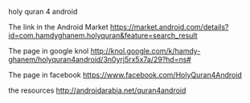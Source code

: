 holy quran 4 android

The link in the Android Market
https://market.android.com/details?id=com.hamdyghanem.holyquran&feature=search_result


The page in google knol
http://knol.google.com/k/hamdy-ghanem/holyquran4android/3n0yrj5rx5x7a/29?hd=ns#


The page in facebook
https://www.facebook.com/HolyQuran4Android

the resources
http://androidarabia.net/quran4android